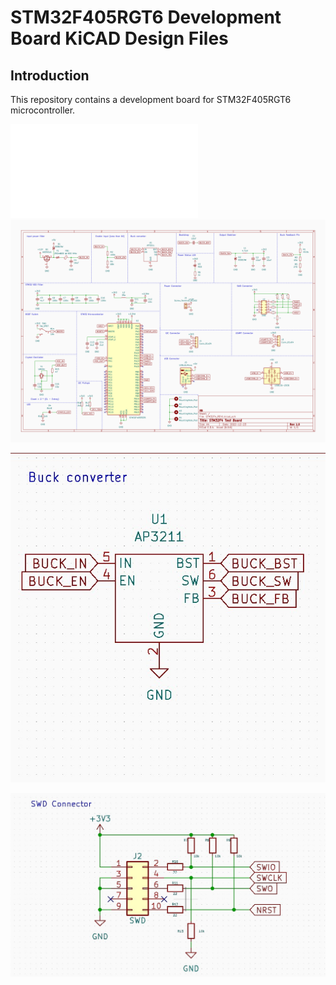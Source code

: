 # STM32F405RGT6 Development Board KiCAD Design Files

## Introduction
This repository contains a development board for STM32F405RGT6 microcontroller.

![Complete Schematic Diagram](STM32F4_REV1.pdf)
![Microcontroller](./images/complete.png)

![Buck Converter](./images/buck_schematic.jpg)

![SWD](./images/swd_schematic.jpg)